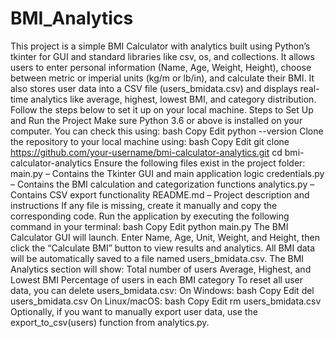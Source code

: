 ﻿# BMI_Analytics
 This project is a simple BMI Calculator with analytics built using Python’s tkinter for GUI and standard libraries like csv, os, and collections. It allows users to enter personal information (Name, Age, Weight, Height), choose between metric or imperial units (kg/m or lb/in), and calculate their BMI. It also stores user data into a CSV file (users_bmidata.csv) and displays real-time analytics like average, highest, lowest BMI, and category distribution. Follow the steps below to set it up on your local machine.
Steps to Set Up and Run the Project
Make sure Python 3.6 or above is installed on your computer. You can check this using:
bash
Copy
Edit
python --version
Clone the repository to your local machine using:
bash
Copy
Edit
git clone https://github.com/your-username/bmi-calculator-analytics.git
cd bmi-calculator-analytics
Ensure the following files exist in the project folder:
main.py – Contains the Tkinter GUI and main application logic
credentials.py – Contains the BMI calculation and categorization functions
analytics.py – Contains CSV export functionality
README.md – Project description and instructions
If any file is missing, create it manually and copy the corresponding code.
Run the application by executing the following command in your terminal:
bash
Copy
Edit
python main.py
The BMI Calculator GUI will launch. Enter Name, Age, Unit, Weight, and Height, then click the “Calculate BMI” button to view results and analytics.
All BMI data will be automatically saved to a file named users_bmidata.csv.
The BMI Analytics section will show:
Total number of users
Average, Highest, and Lowest BMI
Percentage of users in each BMI category
To reset all user data, you can delete users_bmidata.csv:
On Windows:
bash
Copy
Edit
del users_bmidata.csv
On Linux/macOS:
bash
Copy
Edit
rm users_bmidata.csv
Optionally, if you want to manually export user data, use the export_to_csv(users) function from analytics.py.
